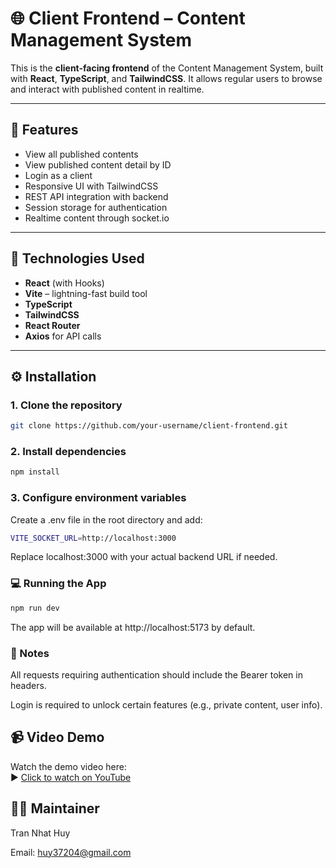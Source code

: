 # 🌐 Client Frontend – Content Management System

This is the **client-facing frontend** of the Content Management System, built with **React**, **TypeScript**, and **TailwindCSS**. It allows regular users to browse and interact with published content in realtime.

---

## 🚀 Features

- View all published contents
- View published content detail by ID
- Login as a client
- Responsive UI with TailwindCSS
- REST API integration with backend
- Session storage for authentication
- Realtime content through socket.io

---

## 🧩 Technologies Used

- **React** (with Hooks)
- **Vite** – lightning-fast build tool
- **TypeScript**
- **TailwindCSS**
- **React Router**
- **Axios** for API calls

---

## ⚙️ Installation

### 1. Clone the repository

```bash
git clone https://github.com/your-username/client-frontend.git
```

### 2. Install dependencies

```bash
npm install
```

### 3. Configure environment variables

Create a .env file in the root directory and add:

```bash
VITE_SOCKET_URL=http://localhost:3000
```

Replace localhost:3000 with your actual backend URL if needed.

### 💻 Running the App

```bash
npm run dev
```

The app will be available at http://localhost:5173 by default.

### 🧠 Notes

All requests requiring authentication should include the Bearer token in headers.

Login is required to unlock certain features (e.g., private content, user info).

## 📹 Video Demo

Watch the demo video here:  
▶️ [Click to watch on YouTube](https://www.youtube.com/watch?v=2qURYZtp5g8)

## 👨‍💻 Maintainer

Tran Nhat Huy

Email: huy37204@gmail.com

<!-- Test -->
